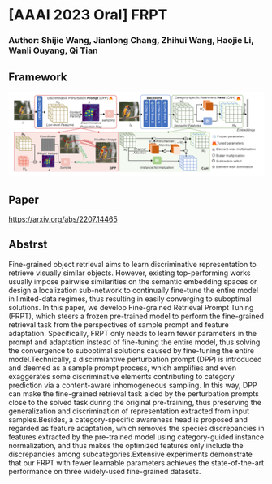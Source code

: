 # [AAAI 2023 Oral] FRPT
### Author: Shijie Wang, Jianlong Chang, Zhihui Wang, Haojie Li, Wanli Ouyang, Qi Tian

## Framework
![image](https://github.com/Pual2013/FRPT/blob/main/FRPT.png)

## Paper
https://arxiv.org/abs/2207.14465

## Abstrst 
Fine-grained object retrieval aims to learn discriminative representation to retrieve visually similar objects. However, existing top-performing works usually impose pairwise similarities on the semantic embedding spaces or design a localization sub-network to continually fine-tune the entire model in limited-data regimes, thus resulting in easily converging to suboptimal solutions. In this paper, we develop Fine-grained Retrieval Prompt Tuning (FRPT), which steers a frozen pre-trained model to perform the fine-grained retrieval task from the perspectives of sample prompt and feature adaptation. Specifically, FRPT only needs to learn fewer parameters in the prompt and adaptation instead of fine-tuning the entire model, thus solving the convergence to suboptimal solutions caused by fine-tuning the entire model.Technically, a discirmiantive perturbation prompt (DPP) is introduced and deemed as a sample prompt process, which amplifies and even exaggerates some discriminative elements contributing to category prediction via a content-aware inhomogeneous sampling. In this way, DPP can make the fine-grained retrieval task aided by the perturbation prompts close to the solved task during the original pre-training, thus preserving the generalization and discrimination of representation extracted from input samples.Besides, a category-specific awareness head is proposed and regarded as feature adaptation, which removes the species discrepancies in features extracted by the pre-trained model using category-guided instance normalization, and thus makes the optimized features only include the discrepancies among subcategories.Extensive experiments demonstrate that our FRPT with fewer learnable parameters achieves the state-of-the-art performance on three widely-used fine-grained datasets.

